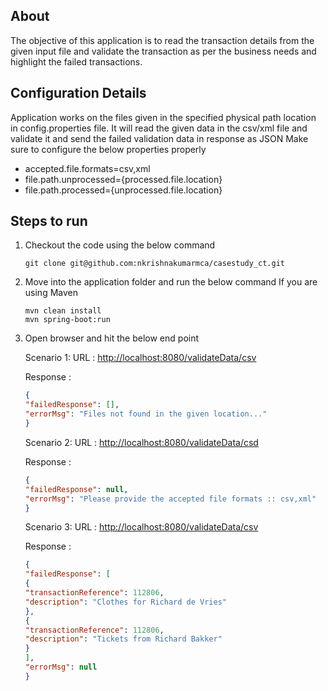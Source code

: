 ## About
  The objective of this application is to read the transaction details from the given input file and validate the transaction as per the  business needs and highlight the failed transactions.

## Configuration Details
  Application works on the files given in the specified physical path location in config.properties file.
  It will read the given data in the csv/xml file and validate it and send the failed validation data in response as JSON
  Make sure to configure the below properties properly
  
  * accepted.file.formats=csv,xml
  * file.path.unprocessed={processed.file.location}
  * file.path.processed={unprocessed.file.location}

## Steps to run

1. Checkout the code using the below command 
    ```
    git clone git@github.com:nkrishnakumarmca/casestudy_ct.git
    ```
2. Move into the application folder and run the below command
If you are using Maven
    ```
    mvn clean install
    mvn spring-boot:run
    ```
3. Open browser and hit the below end point

   
    Scenario 1:
    URL : [http://localhost:8080/validateData/csv](http://localhost:8080/validateData/csv)
    
    Response : 
    ```json
    {
    "failedResponse": [],
    "errorMsg": "Files not found in the given location..."
    }
    ```
    Scenario 2:
    URL : [http://localhost:8080/validateData/csd](http://localhost:8080/validateData/csd)
    
    Response :
    ```json
    {
    "failedResponse": null,
    "errorMsg": "Please provide the accepted file formats :: csv,xml"
    }
    ```
    Scenario 3:
    URL : [http://localhost:8080/validateData/csv](http://localhost:8080/validateData/csv)
    
    Response :
    ```json
    {
    "failedResponse": [
    {
    "transactionReference": 112806,
    "description": "Clothes for Richard de Vries"
    },
    {
    "transactionReference": 112806,
    "description": "Tickets from Richard Bakker"
    }
    ],
    "errorMsg": null
    }
    ```
    
